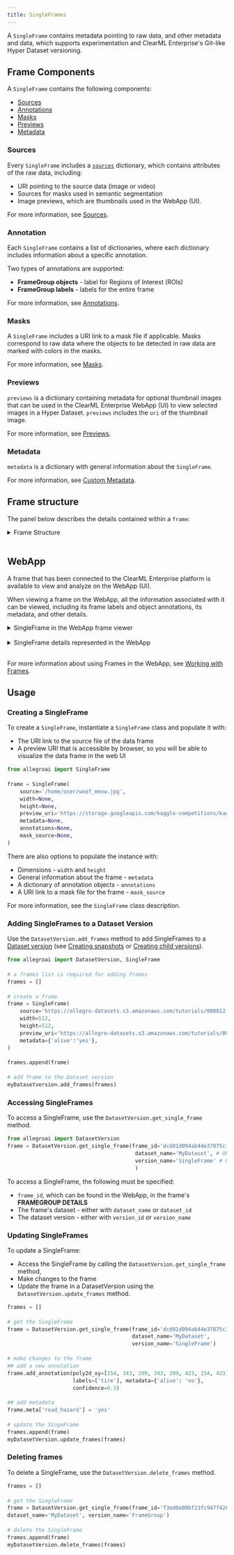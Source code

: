 ```yaml
---
title: SingleFrames
---
```



A `SingleFrame` contains metadata pointing to raw data, and other metadata and data, which supports experimentation and 
ClearML Enterprise's Git-like Hyper Dataset versioning.

## Frame Components

A `SingleFrame` contains the following components:
* [Sources](#sources)
* [Annotations](#annotation)
* [Masks](#masks)
* [Previews](#previews)
* [Metadata](#metadata)

### Sources
Every `SingleFrame` includes a [`sources`](sources.md) dictionary, which contains attributes of the raw data, including:
* URI pointing to the source data (image or video)
* Sources for masks used in semantic segmentation
* Image previews, which are thumbnails used in the WebApp (UI).

For more information, see [Sources](sources.md).

### Annotation
Each `SingleFrame` contains a list of dictionaries, where each dictionary includes information about a specific annotation. 

Two types of annotations are supported: 
* **FrameGroup objects** - label for Regions of Interest (ROIs) 
* **FrameGroup labels** - labels for the entire frame 

For more information, see [Annotations](annotations.md).


### Masks
A `SingleFrame` includes a URI link to a mask file if applicable. Masks correspond to raw data where the objects to be 
detected in raw data are marked with colors in the masks.

For more information, see [Masks](masks.md).


### Previews 
`previews` is a dictionary containing metadata for optional thumbnail images that can be used in the ClearML Enterprise WebApp (UI) 
to view selected images in a Hyper Dataset. `previews` includes the `uri` of the thumbnail image.

For more information, see [Previews](previews.md).


### Metadata
`metadata` is a dictionary with general information about the `SingleFrame`.

For more information, see [Custom Metadata](custom_metadata.md).

## Frame structure

The panel below describes the details contained within a `frame`:

<details className="cml-expansion-panel info">
<summary className="cml-expansion-panel-summary">Frame Structure</summary>
<div className="cml-expansion-panel-content">

* `id` (*string*) - The unique ID of this frame. 
* `blob` (*string*) - Raw data.
* `context_id` (*string*) - Source URL.
* `dataset` (*dict*) - The Hyper Dataset and version containing the frame.

    * `id` - ID of the Hyper Dataset.
    * `version` - ID of the version.

* `meta` (*dict*) - Frame custom metadata. Any custom key-value pairs (`sources` and `rois` can also contain a meta 
  dictionary for custom key-value pairs associated with individual sources and rois). See [Custom Metadata](custom_metadata.md).

* `num_frames`

* `rois` (*[dict]*) - Metadata for annotations, which can be Regions of Interest (ROIs) related to this frame's source data, 
  or frame labels applied to the entire frame (not a region). ROIs are labeled areas bounded by polygons or labeled RGB 
  values used for object detection and segmentation. See [Annotations](annotations.md).

    * `id` - ID of the ROI.
    * `confidence` (*float*) - Confidence level of the ROI label (between 0 and 1.0). 
    * `labels` (*[string]*)
    
        * For [FrameGroup objects](#frame-objects) (Regions of Interest), these are the labels applied to the ROI. 
        * For [FrameGroup labels](#frame-labels), this is the label applied to the entire frame. 
        
    * `mask` (*dict*) - RGB value of the mask applied to the ROI, if a mask is used (for example, for semantic segmentation). 
      The ID points to the source of the mask.
    
        * `id` - ID of the mask dictionary in `sources`.
        * `value` - RGB value of the mask.
        
    * `poly` (*[int]*) - Bounding area vertices.
    * `sources` (*[string]*) - The `id` in the `sources` dictionary which relates an annotation to its raw data source.

    
* `sources` (*[dict]*) - Sources of the raw data in this frame. For a SingleFrame this is one source. For a FrameGroup, 
  this is multiple sources. See [Sources](sources.md). 

    * `id` - ID of the source.
    * `uri` - URI of the raw data.
    * `width` - Width of the image or video.
    * `height` - Height of the image or video.
    * `mask` - Sources of masks used in the `rois`.
    
        * `id` - ID of the mask source. This relates a mask source to an ROI.
        * `content_type` - The type of mask source. For example, `image/jpeg`.
        * `uri` - URI of the mask source.
        * `timestamp`
             
    * `preview` - URI of the thumbnail preview image used in the ClearML Enterprise WebApp (UI)
    * `timestamp` - For images from video, a timestamp that indicates the absolute position of this frame from the source (video). 
      For example, if video from a camera on a car is taken at 30 frames per second, it would have a timestamp of 0 for 
      the first frame, and 33 for the second frame. For still images, set this to 0.
    
* `saved_in_version` - The version in which the frame is saved.
* `saved` - The epoch time that the frame was saved.
* `timestamp` - For images from video, a timestamp that indicates the absolute position of this frame from the source (video).

</div>
</details>
<br/>

## WebApp 

A frame that has been connected to the ClearML Enterprise platform is available to view and analyze on the 
WebApp (UI). 

When viewing a frame on the WebApp, all the information associated with it can be viewed, including its frame labels and
object annotations, its metadata, and other details.

<details className="cml-expansion-panel screenshot">
<summary className="cml-expansion-panel-summary">SingleFrame in the WebApp frame viewer</summary>
<div className="cml-expansion-panel-content">

This image shows a SingleFrame in the ClearML Enterprise WebApp (UI) [frame viewer](webapp/webapp_datasets_frames.md#frame-viewer). 
    
![image](../img/hyperdatasets/frame_overview_01.png)

</div>
</details>
<br/>

<details className="cml-expansion-panel info">
<summary className="cml-expansion-panel-summary">SingleFrame details represented in the WebApp</summary>
<div className="cml-expansion-panel-content">

    
    id : "287024"
    timestamp : 0
    rois : Array[2] [
        {   
            "label":["tennis racket"],
            "poly":[174,189,149,152,117,107,91,72,68,45,57,33,53,30,49,32,48,34,46,35,46,37,84,92,112,128,143,166,166,191,170,203,178,196,179,194,-999999999,194,238,204,250,212,250,221,250,223,249,206,230,205,230],
            "confidence":1,
            "sources":["default"],
            "id":"f9fc8629d99b4e65aecacedd32ac356e"
        },
        {
            "label":["person"],
            "poly":[158,365,161,358,165,335,170,329,171,321,171,307,173,299,172,292,171,277,171,269,170,260,170,254,171,237,177,225,172,218,167,215,164,207,167,205,171,199,174,196,183,193,188,192,192,192,202,199,207,200,232,187,238,182,240,178,244,172,245,169,245,166,241,163,235,164,233,159,239,150,240,146,240,134,237,137,231,141,222,142,217,136,216,130,215,123,215,116,224,102,229,99,233,96,245,108,256,92,272,84,292,87,309,92,319,101,328,121,329,134,327,137,325,140,331,152,327,155,323,159,324,167,320,174,319,183,327,196,329,232,328,243,323,248,315,254,316,262,314,269,314,280,317,302,313,326,311,330,301,351,299,361,288,386,274,410,269,417,260,427,256,431,249,439,244,448,247,468,249,486,247,491,245,493,243,509,242,524,241,532,237,557,232,584,233,608,233,618,228,640,172,640,169,640,176,621,174,604,147,603,146,609,151,622,144,634,138,638,128,640,49,640,0,640,0,636,0,631,0,630,0,629,37,608,55,599,66,594,74,594,84,593,91,593,99,571,110,534,114,523,117,498,116,474,113,467,113,459,113,433,113,427,118,412,137,391,143,390,147,386,157,378,157,370],
            "confidence":1,
            "sources":["default"],
            "id":"eda8c727fea24c49b6438e5e17c0a846"
        }
        ]
    sources : Array[1] [
        {
            "id":"default",
            "uri":"https://s3.amazonaws.com/allegro-datasets/coco/train2017/000000287024.jpg",
            "content_type":"image/jpeg",
            "width":427,
            "height":640,
            "timestamp":0
        }
        ]
    dataset : Object 
        {
            "id":"f7edb3399164460d82316fa5ab549d5b",
            "version":"6ad8b10c668e419f9dd40422f667592c"
        }
    context_id : https://s3.amazonaws.com/allegro-datasets/coco/train2017/000000287024.jpg
    saved : 1598982880693
    saved_in_version : "6ad8b10c668e419f9dd40422f667592c"
    num_frames : 1

</div>
</details>
<br/>

For more information about using Frames in the WebApp, see [Working with Frames](webapp/webapp_datasets_frames.md). 

## Usage

### Creating a SingleFrame

To create a `SingleFrame`, instantiate a `SingleFrame` class and populate it with:
* The URI link to the source file of the data frame
* A preview URI that is accessible by browser, so you will be able to visualize the data frame in the web UI

```python
from allegroai import SingleFrame

frame = SingleFrame(
    source='/home/user/woof_meow.jpg',
    width=None, 
    height=None, 
    preview_uri='https://storage.googleapis.com/kaggle-competitions/kaggle/3362/media/woof_meow.jpg',
    metadata=None, 
    annotations=None,  
    mask_source=None,
)
```

There are also options to populate the instance with:
* Dimensions - `width` and `height`
* General information about the frame - `metadata`
* A dictionary of annotation objects - `annotations`
* A URI link to a mask file for the frame - `mask_source`

For more information, see the `SingleFrame` class description.

### Adding SingleFrames to a Dataset Version

Use the `DatasetVersion.add_frames` method to add SingleFrames to a [Dataset version](dataset.md#dataset-versioning)
(see [Creating snapshots](dataset.md#creating-snapshots) or [Creating child versions](dataset.md#creating-child-versions)).

```python
from allegroai import DatasetVersion, SingleFrame

# a frames list is required for adding frames
frames = []

# create a frame
frame = SingleFrame(
    source='https://allegro-datasets.s3.amazonaws.com/tutorials/000012.jpg',
    width=512, 
    height=512, 
    preview_uri='https://allegro-datasets.s3.amazonaws.com/tutorials/000012.jpg',
    metadata={'alive':'yes'}, 
)

frames.append(frame)

# add frame to the Dataset version
myDatasetversion.add_frames(frames)
```


### Accessing SingleFrames
To access a SingleFrame, use the `DatasetVersion.get_single_frame` method. 

```python
from allegroai import DatasetVersion
frame = DatasetVersion.get_single_frame(frame_id='dcd81d094ab44e37875c13f2014530ae', 
                                         dataset_name='MyDataset', # OR dataset_id='80ccb3ae11a74b91b1c6f25f98539039' 
                                         version_name='SingleFrame' # OR version_id='b07b626e3b6f4be7be170a2f39e14bfb'
                                         ) 
```

To access a SingleFrame, the following must be specified:
* `frame_id`, which can be found in the WebApp, in the frame's **FRAMEGROUP DETAILS** 
* The frame's dataset - either with `dataset_name` or `dataset_id`
* The dataset version - either with `version_id` or  `version_name`

### Updating SingleFrames

To update a SingleFrame: 
* Access the SingleFrame by calling the `DatasetVersion.get_single_frame` method, 
* Make changes to the frame
* Update the frame in a DatasetVersion using the `DatasetVersion.update_frames` method.

```python
frames = []                

# get the SingleFrame
frame = DatasetVersion.get_single_frame(frame_id='dcd81d094ab44e37875c13f2014530ae', 
                                        dataset_name='MyDataset', 
                                        version_name='SingleFrame')
    
# make changes to the frame
## add a new annotation
frame.add_annotation(poly2d_xy=[154, 343, 209, 343, 209, 423, 154, 423],
                     labels=['tire'], metadata={'alive': 'no'}, 
                     confidence=0.5)
        
## add metadata
frame.meta['road_hazard'] = 'yes'
    
# update the SingeFrame
frames.append(frame)
myDatasetVersion.update_frames(frames)                

```


### Deleting frames

To delete a SingleFrame, use the `DatasetVersion.delete_frames` method.

```python
frames = []                

# get the SingleFrame
frame = DatasetVersion.get_single_frame(frame_id='f3ed0e09bf23fc947f426a0d254c652c', 
dataset_name='MyDataset', version_name='FrameGroup')

# delete the SingleFrame
frames.append(frame)
myDatasetVersion.delete_frames(frames)
```
